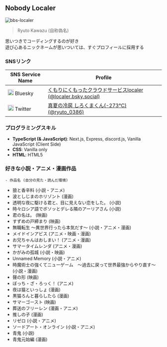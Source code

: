 ## Nobody Localer

![bbs-localer](https://github.com/user-attachments/assets/a53b7e04-dfdb-4411-9dda-b30128d13c19)

> Ryuto Kawazu (自称偽名)

思いつきでコーディングするのが好き  
遊び心あるニックネームが思いついては、すぐプロフィールに採用する

### SNSリンク

|SNS Service Name|Profile|
|---|---|
|<img src="https://bsky.app/static/apple-touch-icon.png" width="19px" height="19px" /> Bluesky|[くもりにくもったクラウドサービスlocaler (@localer.bsky.social)](https://bsky.app/profile/localer.bsky.social)|
|<img src="" width="19px" height="19px" /> Twitter|[真夏の冷房 しろくまくん(-273℃) (@ryuto_0386)](https://x.com/ryuto_0386)|

### プログラミングスキル

- **TypeScript (& JavaScript)**: Next.js, Express, discord.js, Vanilla JavaScript (Client Side)
- **CSS**: Vanilla only
- **HTML**: HTML5

### 好きな小説・アニメ・漫画作品

```
- 作品名 (自分の見た・読んだ環境)
```

- 狼と香辛料 (小説・アニメ)
- 波としじまのホリゾント (漫画)
- 透明な夜に駆ける君と、目に見えない恋をした。 (小説)
- 時々ロシア語でボソッとデレる隣のアーリアさん (小説)
- 君の名は。 (映画)
- すずめの戸締まり (映画)
- 無職転生 〜異世界行ったら本気だす〜 (小説・アニメ・漫画)
- メイドインアビス (アニメ・映画・漫画)
- お兄ちゃんはおしまい！ (アニメ・漫画)
- サマータイムレンダ (アニメ・漫画)
- かがみの孤城 (小説・映画)
- Unnamed Memory (小説・アニメ)
- 時魔術士の強くてニューゲーム　～過去に戻って世界最強からやり直す～ (小説・漫画)
- 聲の形 (映画)
- ぼっち・ざ・ろっく！ (アニメ)
- 夜は猫といっしょ (漫画)
- 黒猫ろんと暮らしたら (漫画)
- サマーゴースト (映画)
- 葬送のフリーレン (漫画・アニメ)
- 推しの子 (漫画)
- リゼロ (小説・アニメ)
- ソードアート・オンライン (小説・アニメ)
- 青鬼 (小説)
- 青鬼元始編 (漫画)
